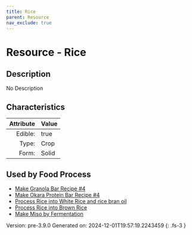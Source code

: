 ```yaml
---
title: Rice
parent: Resource
nav_exclude: true
---
```

# Resource - Rice

## Description
No Description

## Characteristics

| Attribute      | Value |
|--------:|:------|
|Edible:|true|
|Type:|Crop|
|Form:|Solid|
 



    
## Used by Food Process

- [Make Granola Bar Recipe #4](../food/make-granola-bar-recipe--4.html)
- [Make Okara Protein Bar Recipe #4](../food/make-okara-protein-bar-recipe--4.html)
- [Process Rice into White Rice and rice bran oil](../food/process-rice-into-white-rice-and-rice-bran-oil.html)
- [Process Rice into Brown Rice](../food/process-rice-into-brown-rice.html)
- [Make Miso by Fermentation](../food/make-miso-by-fermentation.html)


Version: pre-3.9.0 Generated on: 2024-12-01T19:57:19.2243459
{: .fs-3 }
